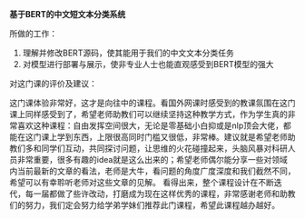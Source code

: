**基于BERT的中文短文本分类系统**

所做的工作：

1. 理解并修改BERT源码，使其能用于我们的中文文本分类任务
2. 对模型进行部署与展示，使非专业人士也能直观感受到BERT模型的强大

对这门课的评价及建议：

这门课体验非常好，这才是向往中的课程。看国外网课时感受到的教课氛围在这门课上同样感受到了，希望老师助教们可以继续坚持这种教学方式，作为学生真的非常喜欢这种课程：自由发挥空间很大，无论是零基础小白抑或是nlp顶会大佬，都能在这门课上学到东西，上限很高同时门槛又很低，非常棒。建议就是希望老师助教们多和同学们互动，共同探讨问题，让思维的火花碰撞起来，头脑风暴对科研人员非常重要，很多有趣的idea就是这么出来的；希望老师偶尔能分享一些对领域内当前最新的文章的看法，老师是大牛，看问题的角度广度深度和我们截然不同，希望可以有幸聆听老师对这些文章的见解。
看得出来，整个课程设计在不断迭代，每一届都做了些许改动，打磨成为现在这样优秀的课程，非常感谢老师和助教们的努力，我们定会努力给学弟学妹们推荐此门课程，希望此课程越办越好。
